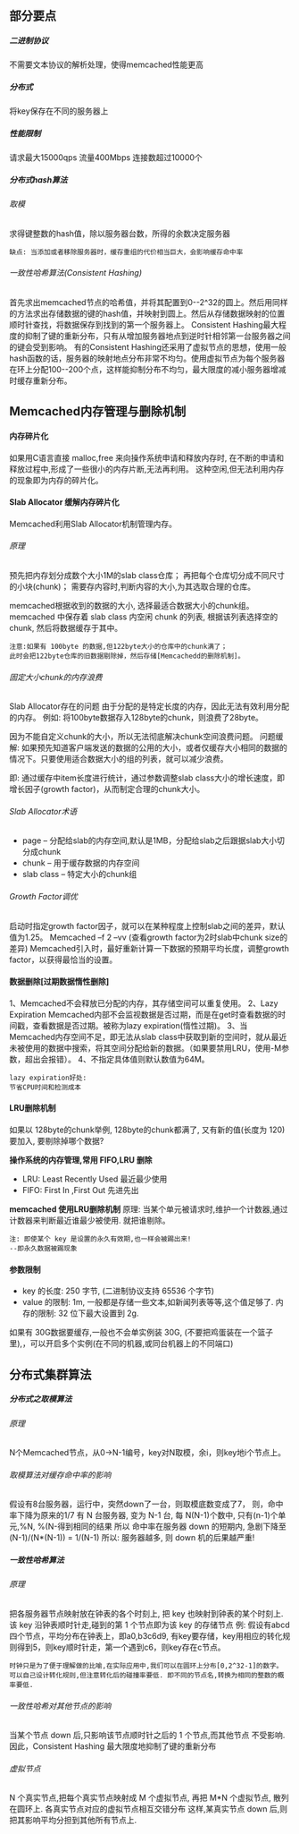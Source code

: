 ## 部分要点

##### 二进制协议
不需要文本协议的解析处理，使得memcached性能更高

##### 分布式
将key保存在不同的服务器上


##### 性能限制
请求最大15000qps
流量400Mbps
连接数超过10000个

##### 分布式hash算法
###### 取模
求得键整数的hash值，除以服务器台数，所得的余数决定服务器
```
缺点: 当添加或者移除服务器时，缓存重组的代价相当巨大，会影响缓存命中率
```
###### 一致性哈希算法(Consistent Hashing)
首先求出memcached节点的哈希值，并将其配置到0--2^32的圆上。然后用同样的方法求出存储数据的键的hash值，并映射到圆上。然后从存储数据映射的位置顺时针查找，将数据保存到找到的第一个服务器上。
Consistent Hashing最大程度的抑制了键的重新分布，只有从增加服务器地点到逆时针相邻第一台服务器之间的键会受到影响。
有的Consistent Hashing还采用了虚拟节点的思想，使用一般hash函数的话，服务器的映射地点分布非常不均匀。使用虚拟节点为每个服务器在环上分配100--200个点，这样能抑制分布不均匀，最大限度的减小服务器增减时缓存重新分布。



## Memcached内存管理与删除机制

#### 内存碎片化
如果用C语言直接 malloc,free 来向操作系统申请和释放内存时, 在不断的申请和释放过程中,形成了一些很小的内存片断,无法再利用。 这种空闲,但无法利用内存的现象即为内存的碎片化。
  
#### Slab Allocator 缓解内存碎片化
Memcached利用Slab Allocator机制管理内存。
###### 原理
预先把内存划分成数个大小1M的slab class仓库；
再把每个仓库切分成不同尺寸的小块(chunk)；
需要存内容时,判断内容的大小,为其选取合理的仓库。

memcached根据收到的数据的大小, 选择最适合数据大小的chunk组。
memcached 中保存着 slab class 内空闲 chunk 的列表, 根据该列表选择空的 chunk, 然后将数据缓存于其中。
```
注意:如果有 100byte 的数据,但122byte大小的仓库中的chunk满了；
此时会把122byte仓库的旧数据剔除掉，然后存储[Memcachedd的删除机制]。
```

###### 固定大小chunk的内存浪费
Slab Allocator存在的问题
由于分配的是特定长度的内存，因此无法有效利用分配的内存。
例如: 将100byte数据存入128byte的chunk，则浪费了28byte。

因为不能自定义chunk的大小，所以无法彻底解决chunk空间浪费问题。
问题缓解:  如果预先知道客户端发送的数据的公用的大小，或者仅缓存大小相同的数据的情况下。只要使用适合数据大小的组的列表，就可以减少浪费。

即:  通过缓存中item长度进行统计，通过参数调整slab class大小的增长速度，即增长因子(growth factor)，从而制定合理的chunk大小。

###### Slab Allocator术语
- page – 分配给slab的内存空间,默认是1MB，分配给slab之后跟据slab大小切分成chunk
- chunk – 用于缓存数据的内存空间
- slab class – 特定大小的chunk组

###### Growth Factor调优
启动时指定growth factor因子，就可以在某种程度上控制slab之间的差异，默认值为1.25。
Memcached –f 2 –vv
(查看growth factor为2时slab中chunk size的差异)
Memcached引入时，最好重新计算一下数据的预期平均长度，调整growth factor，以获得最恰当的设置。

#### 数据删除[过期数据惰性删除]
1、Memcached不会释放已分配的内存，其存储空间可以重复使用。
2、Lazy Expiration
Memcached内部不会监视数据是否过期，而是在get时查看数据的时间戳，查看数据是否过期。被称为lazy expiration(惰性过期)。
3、当Memcached内存空间不足，即无法从slab class中获取到新的空间时，就从最近未被使用的数据中搜索，将其空间分配给新的数据。（如果要禁用LRU，使用-M参数，超出会报错）。
4、不指定具体值则默认数值为64M。
```
lazy expiration好处: 
节省CPU时间和检测成本
```

#### LRU删除机制
如果以 128byte的chunk举例, 128byte的chunk都满了, 又有新的值(长度为 120)要加入, 要剔除掉哪个数据?

**操作系统的内存管理,常用 FIFO,LRU 删除** 
- LRU: Least Recently Used 最近最少使用
- FIFO: First In ,First Out 先进先出

**memcached 使用LRU删除机制**
原理: 当某个单元被请求时,维护一个计数器,通过计数器来判断最近谁最少被使用. 就把谁剔除。
```
注: 即使某个 key 是设置的永久有效期,也一样会被踢出来!
--即永久数据被踢现象
```

#### 参数限制
- key 的长度: 250 字节, (二进制协议支持 65536 个字节)
- value 的限制: 1m, 一般都是存储一些文本,如新闻列表等等,这个值足够了. 内存的限制: 32 位下最大设置到 2g.

如果有 30G数据要缓存,一般也不会单实例装 30G, (不要把鸡蛋装在一个篮子里),，可以开启多个实例(在不同的机器,或同台机器上的不同端口)



## 分布式集群算法
##### 分布式之取模算法
###### 原理
N个Memcached节点，从0->N-1编号，key对N取模，余i，则key地i个节点上。

###### 取模算法对缓存命中率的影响
假设有8台服务器，运行中，突然down了一台，则取模底数变成了7，
则，命中率下降为原来的1/7
有 N 台服务器, 变为 N-1 台, 每 N(N-1)个数中, 只有(n-1)个单元,%N, %(N-得到相同的结果
所以 命中率在服务器 down 的短期内, 急剧下降至 (N-1)/(N*(N-1)) = 1/(N-1)
所以: 服务器越多, 则 down 机的后果越严重!


##### 一致性哈希算法
###### 原理
把各服务器节点映射放在钟表的各个时刻上, 把 key 也映射到钟表的某个时刻上. 该 key 沿钟表顺时针走,碰到的第 1 个节点即为该 key 的存储节点
例: 假设有abcd四个节点，平均分布在钟表上，即a0,b3c6d9, 有key要存储，key用相应的转化规则得到5，则key顺时针走，第一个遇到c6，则key存在c节点。
```
时钟只是为了便于理解做的比喻,在实际应用中,我们可以在圆环上分布[0,2^32-1]的数字。
可以自己设计转化规则,但注意转化后的碰撞率要低. 即不同的节点名,转换为相同的整数的概率要低.
```
###### 一致性哈希对其他节点的影响
当某个节点 down 后,只影响该节点顺时针之后的 1 个节点,而其他节点
不受影响.因此，Consistent Hashing 最大限度地抑制了键的重新分布

###### 虚拟节点
N 个真实节点,把每个真实节点映射成 M 个虚拟节点, 再把 M*N 个虚拟节点, 散列在圆环上. 各真实节点对应的虚拟节点相互交错分布
这样,某真实节点 down 后,则把其影响平均分担到其他所有节点上.